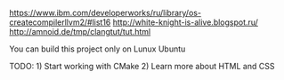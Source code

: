 https://www.ibm.com/developerworks/ru/library/os-createcompilerllvm2/#list16
http://white-knight-is-alive.blogspot.ru/
http://amnoid.de/tmp/clangtut/tut.html

You can build this project only on Lunux Ubuntu

TODO:
	1) Start working with CMake
	2) Learn more about HTML and CSS

